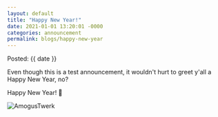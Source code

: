 ```yaml
---
layout: default
title: "Happy New Year!"
date: 2021-01-01 13:20:01 -0000
categories: announcement
permalink: blogs/happy-new-year
---
```

Posted: {{ date }}

Even though this is a test announcement, it wouldn't hurt to greet y'all a Happy New Year, no?

Happy New Year! 🎉

![AmogusTwerk](https://c.tenor.com/O_x4UCmt5p0AAAAC/among-us-twerk.gif)
